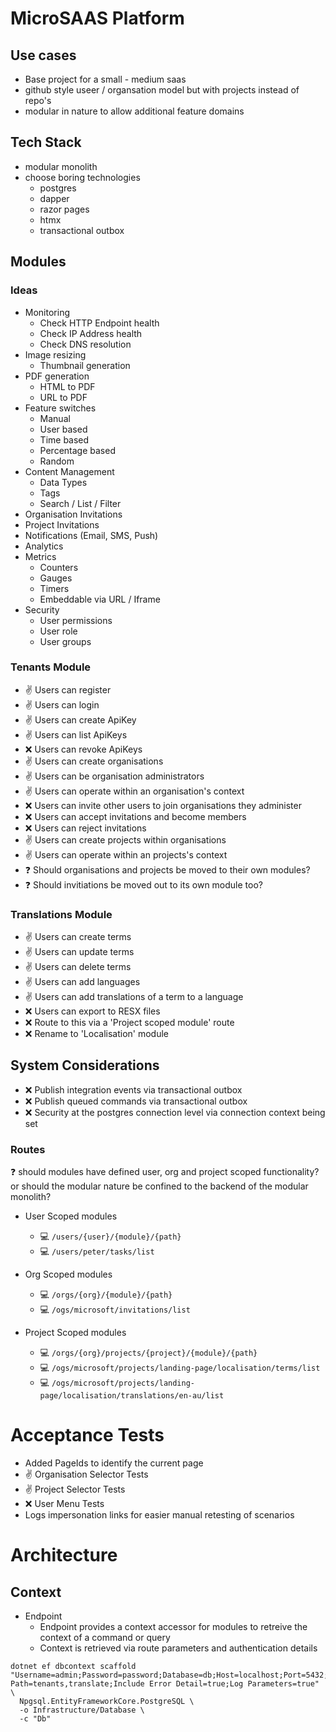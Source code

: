 # MicroSAAS Platform

## Use cases
- Base project for a small - medium saas
- github style useer / organsation model but with projects instead of repo's
- modular in nature to allow additional feature domains 

## Tech Stack
- modular monolith
- choose boring technologies
  - postgres
  - dapper
  - razor pages
  - htmx
  - transactional outbox

## Modules

### Ideas
- Monitoring
  - Check HTTP Endpoint health
  - Check IP Address health
  - Check DNS resolution
- Image resizing
  - Thumbnail generation
- PDF generation
  - HTML to PDF
  - URL to PDF
- Feature switches
  - Manual
  - User based
  - Time based
  - Percentage based
  - Random
- Content Management
  - Data Types
  - Tags
  - Search / List / Filter
- Organisation Invitations
- Project Invitations
- Notifications (Email, SMS, Push)
- Analytics
- Metrics
  - Counters
  - Gauges
  - Timers 
  - Embeddable via URL / Iframe
- Security
  - User permissions
  - User role
  - User groups

### Tenants Module

- :v: Users can register
- :v: Users can login
- :v: Users can create ApiKey
- :v: Users can list ApiKeys
- :x: Users can revoke ApiKeys
- :v: Users can create organisations
- :v: Users can be organisation administrators
- :v: Users can operate within an organisation's context
- :x: Users can invite other users to join organisations they administer
- :x: Users can accept invitations and become members
- :x: Users can reject invitations
- :v: Users can create projects within organisations
- :v: Users can operate within an projects's context
- :question: Should organisations and projects be moved to their own modules?
- :question: Should invitiations be moved out to its own module too?

### Translations Module

- :v: Users can create terms
- :v: Users can update terms
- :v: Users can delete terms
- :v: Users can add languages
- :v: Users can add translations of a term to a language
- :x: Users can export to RESX files
- :x: Route to this via a 'Project scoped module' route
- :x: Rename to 'Localisation' module

## System Considerations
- :x: Publish integration events via transactional outbox
- :x: Publish queued commands via transactional outbox
- :x: Security at the postgres connection level via connection context being set
 
### Routes
:question: should modules have defined user, org and project scoped functionality? or should the modular nature be confined to the backend of the modular monolith?

- User Scoped modules
  - :computer: `/users/{user}/{module}/{path}`
  - :computer: `/users/peter/tasks/list`
  
- Org Scoped modules
  - :computer: `/orgs/{org}/{module}/{path}`
  - :computer: `/ogs/microsoft/invitations/list`

- Project Scoped modules
  - :computer: `/orgs/{org}/projects/{project}/{module}/{path}`
  - :computer: `/ogs/microsoft/projects/landing-page/localisation/terms/list`
  - :computer: `/ogs/microsoft/projects/landing-page/localisation/translations/en-au/list`

# Acceptance Tests
- Added PageIds to identify the current page
- :v: Organisation Selector Tests
- :v: Project Selector Tests
- :x: User Menu Tests
- Logs impersonation links for easier manual retesting of scenarios

# Architecture

## Context
- Endpoint
  - Endpoint provides a context accessor for modules to retreive the context of a command or query
  - Context is retrieved via route parameters and authentication details

```shell
dotnet ef dbcontext scaffold "Username=admin;Password=password;Database=db;Host=localhost;Port=5432;Search Path=tenants,translate;Include Error Detail=true;Log Parameters=true" \
  Npgsql.EntityFrameworkCore.PostgreSQL \
  -o Infrastructure/Database \
  -c "Db"
```
